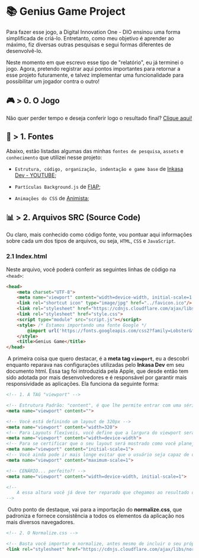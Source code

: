 # :books: Genius Game Project

Para fazer esse jogo, a Digital Innovation One - DIO ensinou uma forma simplificada de criá-lo. Entretanto, como meu objetivo é aprender ao máximo, fiz diversas outras pesquisas e segui formas diferentes de desenvolvê-lo.

Neste momento em que escrevo esse tipo de "relatório", eu já terminei o jogo. Agora, pretendo registrar aqui pontos importantes para retornar a esse projeto futuramente, e talvez implementar uma funcionalidade para possibilitar um jogador contra o outro!



## :video_game: > 0. O Jogo

 Não quer perder tempo e deseja conferir logo o resultado final? [Clique aqui!]()



## :bookmark_tabs: > 1. Fontes

Abaixo, estão listadas algumas das minhas `fontes de pesquisa`, `assets` e `conhecimento` que utilizei nesse projeto:

- `Estrutura, código, organização, indentação e game base` de [Inkasa Dev - YOUTUBE](https://www.youtube.com/watch?v=iPI-exnefBo&ab_channel=InkasaDev);

- `Partículas Background.js` de [FIAP](https://on.fiap.com.br/index.php);
- `Animações do CSS` de [Animista](https://animista.net/play/text/tracking-in/tracking-in-contract-bck);



## :bar_chart: > 2. Arquivos SRC (Source Code)

Ou claro, mais conhecido como código fonte, vou pontuar aqui informações sobre cada um dos tipos de arquivos, ou seja, `HTML`, `CSS` e `JavaScript`.

### 2.1 Index.html

Neste arquivo, você poderá conferir as seguintes linhas de código na `<head>`:

```html
<head>
	<meta charset="UTF-8">
	<meta name="viewport" content="width=device-width, initial-scale=1.0">
	<link rel="shortcut icon" type="image/jpg" href="../favicon.ico"/>
	<link rel="stylesheet" href="https://cdnjs.cloudflare.com/ajax/libs/normalize/8.0.1/normalize.min.css" integrity="sha512-NhSC1YmyruXifcj/KFRWoC561YpHpc5Jtzgvbuzx5VozKpWvQ+4nXhPdFgmx8xqexRcpAglTj9sIBWINXa8x5w==" crossorigin="anonymous">
	<link rel="stylesheet" href="style.css">
	<script type="module" src="script.js"></script>
	<style> /* Estamos importando uma fonte Google */
		@import url('https://fonts.googleapis.com/css2?family=Lobster&family=Oswald&family=Share+Tech&display=swap');
	</style> 
	<title>Genius Game</title>
</head>
```

​	A primeira coisa que quero destacar, é a **meta tag `viewport`**, eu a descobri enquanto reparava nas configurações utilizadas pelo **Inkasa Dev** em seu documento html. Essa tag foi introduzida pela Apple, que desde então tem sido adotada por mais desenvolvedores e é responsável por garantir mais responsividade as aplicações. Ela funciona da seguinte forma:

```html
<!-- 1. A TAG "viewport" -->

<!-- Estrutura Padrão: "content", é que lhe permite entrar com uma série de valores separados por vírgula para garantir o comportamento adequado.  -->
<meta name="viewport" content="">

<!-- Você está definindo um layout de 320px -->
<meta name="viewport" content="width=320"> 
<!-- Para Layouts flexíveis, você define que a largura do viewport será baseada na largura do dispositivo -->
<meta name="viewport" content="width=device-width">
<!-- Para se certificar que o seu layout será mostrado como você planejou, você pode definir o nível de zoom inicial -->
<meta name="viewport" content="initial-scale=1">
<!-- Você ainda pode ir mais longe evitar que o usuário seja capaz de dar zoom -->
<meta name="viewport" content="maximum-scale=1">

<!-- CENÁRIO... perfeito?! -->
<meta name="viewport" content="width=device-width, initial-scale=1">

<!-- 
	A essa altura você já deve ter reparado que chegamos ao resultado do nosso jogo... entretanto, HÁ PROBLEMAS! Para mais confira aqui https://webdesign.tutsplus.com/pt/articles/quick-tip-dont-forget-the-viewport-meta-tag--webdesign-5972;
-->
```

​	Outro ponto de destaque, vai para a importação do **normalize.css**, que padroniza e fornece consistência a todos os elementos da aplicação nos mais diversos navegadores.

```html
<!-- 2. O Normalize.css -->

<!-- Basta você importar o normalize, antes mesmo de incluir o seu próprio estilo! -->
<link rel="stylesheet" href="https://cdnjs.cloudflare.com/ajax/libs/normalize/8.0.1/normalize.min.css">
```

